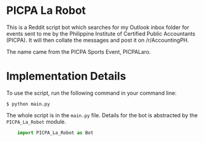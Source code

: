 # PICPA La Robot

This is a Reddit script bot which searches for my Outlook inbox folder for events sent to me by the Philippine Institute of Certified Public Accountants (PICPA). It will then collate the messages and post it on /r/AccountingPH.

The name came from the PICPA Sports Event, PICPALaro.

# Implementation Details

To use the script, run the following command in your command line:

    $ python main.py

The whole script is in the `main.py` file. Details for the bot is abstracted by the `PICPA_La_Robot` module.

```python
    import PICPA_La_Robot as Bot
```